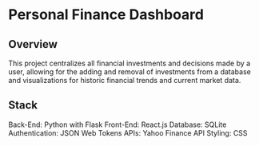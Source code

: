# Personal Finance Dashboard

## Overview
This project centralizes all financial investments and decisions made by a user, allowing for the adding and removal of investments from a database and visualizations for historic financial trends and current market data.

## Stack
Back-End: Python with Flask
Front-End: React.js
Database: SQLite
Authentication: JSON Web Tokens
APIs: Yahoo Finance API
Styling: CSS

